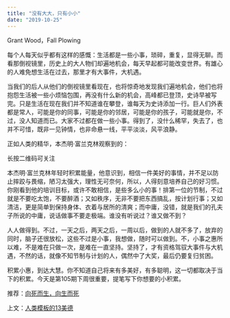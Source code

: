 ```yaml
---
title: "没有大大，只有小小"
date: "2019-10-25"
---
```


Grant Wood，Fall Plowing

  

每个人每天似乎都有这样的感慨：生活都是一些小事，琐碎，重复，显得无聊。而看那倒视镜里，历史上的大人物们却遍地机会，每天早起都可能改变世界。有雄心的人难免想生活在过去，那里才有大事件，大机遇。  

  

当我们的后人从他们的倒视镜里看现在，也将惊奇地发现我们遍地机会，他们也将抱怨生活被一些小烦恼包围，再没有什么新的机会，高峰都已登顶，史诗早被写完。只是生活在现在我们并不知道谁在攀登，谁每天为史诗添加一行。巨人们外表都是常人，可能是你的同事，可能是你的邻居，可能是你的孩子，可能就是你，不过，没人知道而已。大家不过都在做一些小事。得到了，没什么稀罕，失去了，也并不可惜，既非一见钟情，也非命悬一线，平平淡淡，风平浪静。

  

正如人类的精华，本杰明·富兰克林观察到的：

  

长按二维码可关注  

  

本杰明·富兰克林年轻时积累能量，他意识到，相信一件美好的事情，并不足以防止摔跤与畏缩，陋习太强大，理性无可奈何，所以，人得刻意培养自己的好习惯。你刚看到他的培训目标，或许不敢相信，是些多么小的事！排第一位的节制，不过就是不要吃太饱，不要醉酒；又如秩序，无非不要把东西搞乱，按计划行事；又如清洁，更是简单到保持身体、衣着与居所的清爽；而中庸，没错，就是我们的孔夫子所说的中庸，说话做事不要走极端。谁没有听说过？谁又做不到？

  

人人做得到。不过，一天之后，两天之后，一周以后，做到的人就不多了，放弃的同时，脑子还很放松，这些不过是小事，我想做，随时可以做到。不，小事之惠所以难，不是难在只做一次，是难在一直坚持。坚持了，才有资格驾驭大事件与大机遇，不然的话，就像不知节制与计划的人，偶然中了大奖，最后仍要复归贫困。

  

积累小惠，到达大慧。你不知道自己将来有多美好，有多聪明，这一切都取决于当下的积累。今天是第105期下周很重要，提笔写下你想要的小积累。

  

推荐：[向死而生，向生而死](http://mp.weixin.qq.com/s?__biz=MjM5NDU0Mjk2MQ==&mid=2651635493&idx=1&sn=72ec54966d6ffde7310b6764a553c3d9&chksm=bd7e3b3b8a09b22df086c0cc03f227d8ab819f9bcf7a949602053b859f7484f6f640af03e8ef&scene=21#wechat_redirect)  

上文：[人类模板的13美德](http://mp.weixin.qq.com/s?__biz=MjM5NDU0Mjk2MQ==&mid=2651635597&idx=1&sn=9f03acbc94fd8004c9b1dcfd1e1b912f&chksm=bd7e3b938a09b285b007fee0645a9130adad8c33d44799ab7de4c27022041154845b3025bbc7&scene=21#wechat_redirect)
